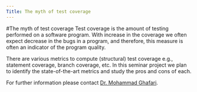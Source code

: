 ```yaml
---
Title: The myth of test coverage
---
```

#The myth of test coverage
Test coverage is the amount of testing performed on a software program. With increase in the coverage we often expect decrease in the bugs in a program, and therefore, this measure is often an indicator of the program quality.


There are various metrics to compute (structural) test coverage e.g., statement coverage, branch coverage, etc. In this seminar project we plan to identify the state-of-the-art metrics and study the pros and cons of each.

For further information please contact [Dr. Mohammad Ghafari](%base_url%/staff/Mohammad-Ghafari).
